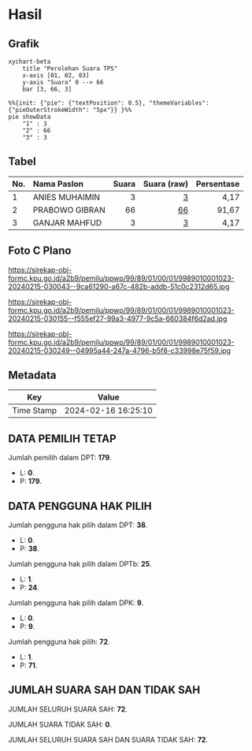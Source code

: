 # Hasil

## Grafik

```mermaid
xychart-beta
    title "Perolehan Suara TPS"
    x-axis [01, 02, 03]
    y-axis "Suara" 0 --> 66
    bar [3, 66, 3]
```

```mermaid
%%{init: {"pie": {"textPosition": 0.5}, "themeVariables": {"pieOuterStrokeWidth": "5px"}} }%%
pie showData
    "1" : 3
    "2" : 66
    "3" : 3
```

## Tabel

| No. | Nama Paslon    | Suara | Suara (raw) | Persentase |
|:--- |:-------------- | -----:| -----------:| ----------:|
| 1   | ANIES MUHAIMIN | 3     | [3][p-1]    | 4,17       |
| 2   | PRABOWO GIBRAN | 66    | [66][p-2]   | 91,67      |
| 3   | GANJAR MAHFUD  | 3     | [3][p-3]    | 4,17       |


[p-1]: https://github.com/gigit-pemilu/pemilu-2024-99-luar-negeri/blob/main/pilpres/hitung-suara/sub/99-luar-negeri/sub/89-penang-malaysia/sub/01-penang-malaysia/sub/0001-penang-malaysia/sub/023-ksk-008/sub/paslon-1.txt
[p-2]: https://github.com/gigit-pemilu/pemilu-2024-99-luar-negeri/blob/main/pilpres/hitung-suara/sub/99-luar-negeri/sub/89-penang-malaysia/sub/01-penang-malaysia/sub/0001-penang-malaysia/sub/023-ksk-008/sub/paslon-2.txt
[p-3]: https://github.com/gigit-pemilu/pemilu-2024-99-luar-negeri/blob/main/pilpres/hitung-suara/sub/99-luar-negeri/sub/89-penang-malaysia/sub/01-penang-malaysia/sub/0001-penang-malaysia/sub/023-ksk-008/sub/paslon-3.txt

## Foto C Plano

https://sirekap-obj-formc.kpu.go.id/a2b9/pemilu/ppwp/99/89/01/00/01/9989010001023-20240215-030043--9ca61290-a67c-482b-addb-51c0c2312d65.jpg

https://sirekap-obj-formc.kpu.go.id/a2b9/pemilu/ppwp/99/89/01/00/01/9989010001023-20240215-030155--f555ef27-99a3-4977-9c5a-660384f6d2ad.jpg

https://sirekap-obj-formc.kpu.go.id/a2b9/pemilu/ppwp/99/89/01/00/01/9989010001023-20240215-030249--04995a44-247a-4796-b5f8-c33998e75f59.jpg


## Metadata

| Key        | Value               |
| ---------- | ------------------- |
| Time Stamp | 2024-02-16 16:25:10 |


## DATA PEMILIH TETAP

Jumlah pemilih dalam DPT: **179**.
 * L: **0**.
 * P: **179**.

## DATA PENGGUNA HAK PILIH

Jumlah pengguna hak pilih dalam DPT: **38**.
 * L: **0**.
 * P: **38**.

Jumlah pengguna hak pilih dalam DPTb: **25**.
 * L: **1**.
 * P: **24**.

Jumlah pengguna hak pilih dalam DPK: **9**.
 * L: **0**.
 * P: **9**.

Jumlah pengguna hak pilih: **72**.
 * L: **1**.
 * P: **71**.

## JUMLAH SUARA SAH DAN TIDAK SAH

JUMLAH SELURUH SUARA SAH: **72**.

JUMLAH SUARA TIDAK SAH: **0**.

JUMLAH SELURUH SUARA SAH DAN SUARA TIDAK SAH: **72**.


